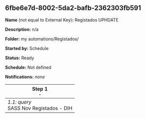 ## 6fbe6e7d-8002-5da2-bafb-2362303fb591

**Name** (not equal to External Key)**:** Registados UPHDATE

**Description:** n/a

**Folder:** my automations/Registados/

**Started by:** Schedule

**Status:** Ready

**Schedule:** Not defined

**Notifications:** _none_


| Step 1<br>_<small>-</small>_ |
| --- |
| _1.1: query_<br>SASS Nov Registados - DIH |
